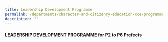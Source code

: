```yaml
---
title: Leadership Development Programme
permalink: /departments/character-and-citizenry-education-cce/programmes/leadership-development-programme/
description: ""
---
```

<h4><strong>LEADERSHIP DEVELOPMENT PROGRAMME for P2 to P6 Prefects</strong></h4>